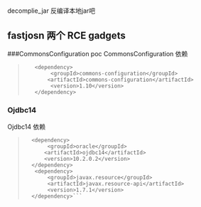 
##
decomplie_jar 反编译本地jar吧



## fastjosn 两个 RCE gadgets

###CommonsConfiguration poc
CommonsConfiguration 依赖
>        <dependency>
>             <groupId>commons-configuration</groupId>
>            <artifactId>commons-configuration</artifactId>
>             <version>1.10</version>
>        </dependency>

### Ojdbc14
Ojdbc14 依赖

>       <dependency>
>            <groupId>oracle</groupId>
>           <artifactId>ojdbc14</artifactId>
>           <version>10.2.0.2</version>
>       </dependency>
>        <dependency>
>            <groupId>javax.resource</groupId>
>            <artifactId>javax.resource-api</artifactId>
>            <version>1.7.1</version>
>       </dependency>```